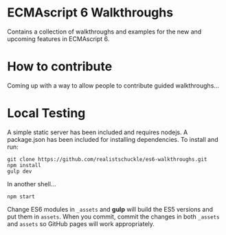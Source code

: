 ECMAscript 6 Walkthroughs
=========================

Contains a collection of walkthroughs and examples for the new and upcoming features in ECMAscript 6.

How to contribute
=================

Coming up with a way to allow people to contribute guided walkthroughs...

Local Testing
=============

A simple static server has been included and requires nodejs. A package.json has been included for installing dependencies. To install and run:

```shell
git clone https://github.com/realistschuckle/es6-walkthroughs.git
npm install
gulp dev
```

In another shell...

```shell
npm start
```
Change ES6 modules in `_assets` and **gulp** will build the ES5 versions and
put them in `assets`. When you commit, commit the changes in both `_assets` and
`assets` so GitHub pages will work appropriately.
